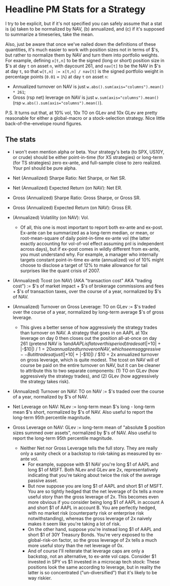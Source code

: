 # Headline PM Stats for a Strategy

I try to be explicit, but if it's not specified you can safely assume that a stat is
(a) taken to be normalized by NAV, (b) annualized, and (c) if it's supposed to summarize a timeseries, take the mean.

Also, just be aware that once we've nailed down the definitions of these quantities,
it's much easier to work with position sizes not in terms of $'s,
but rather to normalize them by NAV and turn them into portfolio weights.
For example, defining `x[t,n]` to be the signed (long or short) position size in $'s at day `t` on asset `n`, with daycount 261,
and `nav[t]` to be the NAV in $'s at day `t`, so that `w[t,n] := x[t,n] / nav[t]` is the signed portfolio weight in percentage points (`0.01` = `1%`) at day `t` on asset `n`:
* Annualized turnover on NAV is just `w.abs().sum(axis="columns").mean() * 261`;
* Gross (rsp net) leverage on NAV is just `w.sum(axis="columns").mean()` (rsp `w.abs().sum(axis="columns").mean()`).

P.S. It turns out that, at 10% vol, 10x TO on GLev and 10x GLev are pretty reasonable for either a global-macro or a stock-selection strategy. Nice little back-of-the-envelope round figures.

## The stats

* I won't even mention alpha or beta. Your strategy's beta (to SPX, US10Y, or crude) should be either point-in-time (for XS strategies) or long-term (for TS strategies) zero ex-ante, and full-sample close to zero realized. Your pnl should be pure alpha.

* Net (Annualized) Sharpe Ratio: Net Sharpe, or Net SR.
* Net (Annualized) Expected Return (on NAV): Net ER.
* Gross (Annualized) Sharpe Ratio: Gross Sharpe, or Gross SR.
* Gross (Annualized) Expected Return (on NAV): Gross ER.
* (Annualized) Volatility (on NAV): Vol.
    * Of all, this one is most important to report both ex-ante and ex-post. Ex-ante can be summarized as a long-term median, or mean, or root-mean-square of daily point-in-time ex-ante vol (the latter exactly accounting for vol-of-vol effect assuming pnl is independent across days), but if ex-post comes in wildly different from ex-ante, you must understand why. For example, a manager who internally targets constant point-in-time ex-ante (annualized) vol of 10% might choose to disclose a target of 12% to make allowance for tail surprises like the quant crisis of 2007.
* (Annualized) Tcost (on NAV) (AKA "transaction cost" AKA "trading cost") := $'s of market impact + $'s of brokerage commissions and fees + $'s of transaction taxes, over the course of a year, normalized by $'s of NAV.
* (Annualized) Turnover on Gross Leverage: TO on GLev := $'s traded over the course of a year, normalized by long-term average $'s of gross leverage.
    * This gives a better sense of how aggressively the strategy trades than turnover on NAV. A strategy that goes in on AAPL at 10x leverage on day 0 then closes out the position all-at-once on day 261 (pretend NAV is $1 and AAPL is flat over this period) trades at (|+$10| + |-$10|) / $1 = 20x annualized turnover on NAV, which seems aggressive -- But it trades at just (|+$10| + |-$10|) / $10 = 2x annualized turnover on gross leverage, which is quite modest. The tcost on NAV will of course be paid on the entire turnover on NAV, but it can be cleaner to attribute this to two separate components: (1) TO on GLev (how aggressively the strategy trades), and (2) GLev (how aggressively the strategy takes risk).
* (Annualized) Turnover on NAV: TO on NAV := $'s traded over the course of a year, normalized by $'s of NAV.
* Net Leverage on NAV: NLev := long-term mean $'s long - long-term mean $'s short, normalized by $'s of NAV. Also useful to report the long-term 95th percentile magnitude.
* Gross Leverage on NAV: GLev := long-term mean of "absolute $ position sizes summed over assets", normalized by $'s of NAV. Also useful to report the long-term 95th percentile magnitude.
    * Neither Net nor Gross Leverage tells the full story. They are really only a sanity check or a backstop to risk-taking as measured by ex-ante vol.
        * For example, suppose with $1 NAV you're long $1 of AAPL and long $1 of MSFT. Both NLev and GLev are 2x, representatively indicating that you're taking about twice the risk of the average passive asset.
        * But now suppose you are long $1 of AAPL and short $1 of MSFT. You are so tightly hedged that the net leverage of 0x tells a more useful story than the gross leverage of 2x. This becomes even more obvious if you consider being long $1 of AAPL in account A and short $1 of AAPL in account B. You are perfectly hedged, with no market risk (counterparty risk or enterprise risk notwithstanding), whereas the gross leverage of 2x naively makes it seem like you're taking a lot of risk.
        * On the other hand, suppose you're instead long $1 of AAPL and short $1 of 30Y Treasury Bonds. You're very exposed to the global-risk-on factor, so the gross leverage of 2x tells a much more useful story than the net leverage of 0x.
        * And of course I'll reiterate that leverage caps are only a backstop, not an alternative, to ex-ante vol caps. Consider $1 invested in SPY vs $1 invested in a microcap tech stock: These positions look the same according to leverage, but in reality the latter is so concentrated ("un-diversified") that it's likely to be way riskier.
